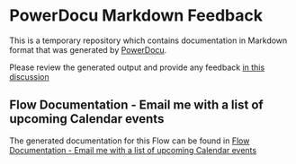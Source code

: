 # PowerDocu Markdown Feedback

This is a temporary repository which contains documentation in Markdown format that was generated by [PowerDocu](https://github.com/modery/PowerDocu).

Please review the generated output and provide any feedback [in this discussion](https://github.com/modery/PowerDocu/discussions/42)

## Flow Documentation - Email me with a list of upcoming Calendar events
The generated documentation for this Flow can be found in [Flow Documentation - Email me with a list of upcoming Calendar events](https://github.com/modery/PowerDocuMDFeedback/blob/main/FlowDoc%20-%20Email%20me%20with%20a%20list%20of%20upcoming%20Calendar%20events/index-Email-me-with-a-list-of-upcoming-Calendar-events(e6b4e32f-c97d-4280-896b-57976ea698e3).md)
